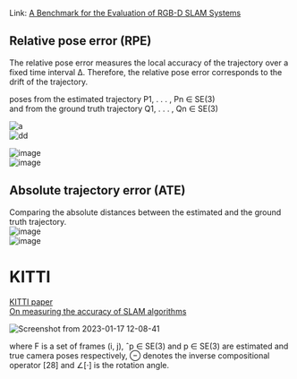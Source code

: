 <!---
Started to write on May 5 2022
Zahra
-->
Link: [A Benchmark for the Evaluation of RGB-D SLAM Systems](https://ieeexplore.ieee.org/stamp/stamp.jsp?tp=&arnumber=6385773)
## Relative pose error (RPE)
The relative pose error measures the local accuracy of the trajectory over a fixed time interval ∆. 
Therefore, the relative pose error corresponds to the drift of the trajectory.

poses from the estimated trajectory P1, . . . , Pn ∈ SE(3)  
and from the ground truth trajectory Q1, . . . , Qn ∈ SE(3)

![a](https://user-images.githubusercontent.com/46463022/167691155-17122ce1-5ea1-4866-8808-f949885e6673.PNG)  
![dd](https://user-images.githubusercontent.com/46463022/167691186-312da917-608a-4378-adc7-4aed9c32bd1f.PNG)  

![image](https://user-images.githubusercontent.com/46463022/167692812-2b6b5f5c-13fa-47f9-8e36-adc52d8ae587.png)  
![image](https://user-images.githubusercontent.com/46463022/167692851-9205627a-83c4-48ec-81be-56908e2919cc.png)  


## Absolute trajectory error (ATE)
Comparing the absolute distances between the estimated and the ground truth trajectory.  
![image](https://user-images.githubusercontent.com/46463022/167691960-596e1db0-4f01-4715-99be-b701a0684dfe.png)  
![image](https://user-images.githubusercontent.com/46463022/167692013-cbfb05c3-7325-4a67-9d67-3e5023ce7493.png)  


# KITTI
[KITTI paper](https://ieeexplore.ieee.org/stamp/stamp.jsp?tp=&arnumber=6248074)  
[On measuring the accuracy of SLAM algorithms](https://link.springer.com/content/pdf/10.1007/s10514-009-9155-6.pdf?pdf=button)


![Screenshot from 2023-01-17 12-08-41](https://user-images.githubusercontent.com/46463022/212965458-6ab64df8-738f-440f-91cd-624928161366.png)  

where F is a set of frames (i, j), ˆp ∈ SE(3) and p ∈ SE(3) are estimated and true camera poses respectively, ⊖ denotes the inverse compositional operator [28] and ∠[·] is the rotation angle.
